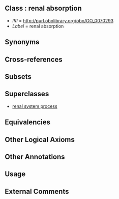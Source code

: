 
## Class : renal absorption

 * *IRI* = http://purl.obolibrary.org/obo/GO_0070293
 * *Label* = renal absorption

## Synonyms


## Cross-references


## Subsets


## Superclasses

 * [renal system process](../../GO/14/GO_0003014.md)

## Equivalencies


## Other Logical Axioms


## Other Annotations


## Usage


## External Comments


